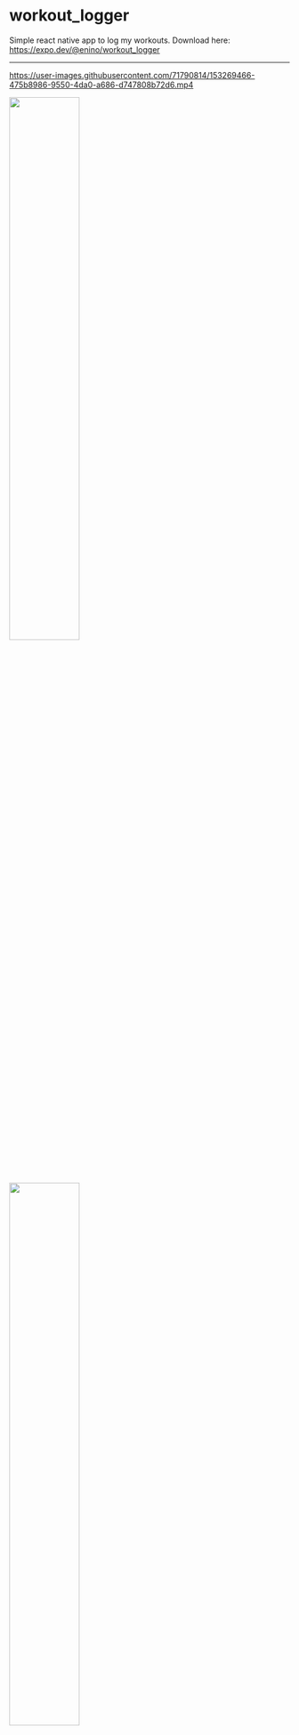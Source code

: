 # workout_logger
Simple react native app to log my workouts.
Download here: https://expo.dev/@enino/workout_logger
***

https://user-images.githubusercontent.com/71790814/153269466-475b8986-9550-4da0-a686-d747808b72d6.mp4


<img src = "https://user-images.githubusercontent.com/71790814/153266863-edac4ae1-4d40-4d9e-8bae-6d769f041ca5.PNG" width="50%" height="50%" />
<img src = "https://user-images.githubusercontent.com/71790814/153266872-92834ff9-6893-4a06-971b-2a22dd0ef5cb.PNG" width="50%" height="50%" />
